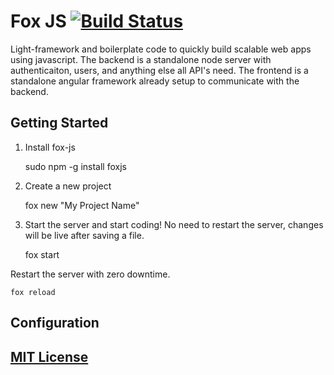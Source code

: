 # Fox JS [![Build Status](https://secure.travis-ci.org/ssmereka/fox-js.png)](http://travis-ci.org/ssmereka/fox-js)

Light-framework and boilerplate code to quickly build scalable web apps using javascript.  The backend is a standalone node server with authenticaiton, users, and anything else all API's need.  The frontend is a standalone angular framework already setup to communicate with the backend.

## Getting Started

1. Install fox-js

    sudo npm -g install foxjs

2. Create a new project

    fox new "My Project Name"

3. Start the server and start coding!  No need to restart the server, changes will be live after saving a file.

    fox start

Restart the server with zero downtime.

	fox reload

## Configuration

## [MIT License](http://www.tldrlegal.com/license/mit-license "MIT License")
